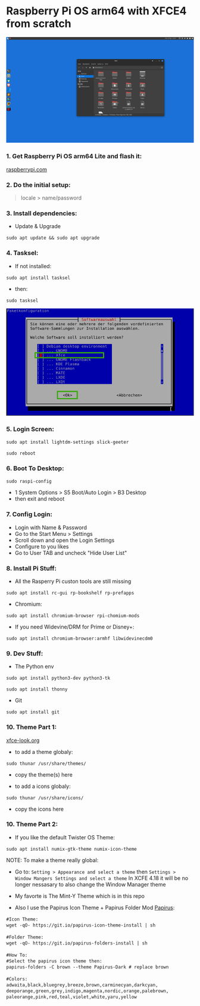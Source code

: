 # Raspberry Pi OS arm64 with XFCE4 from scratch
![](https://github.com/actionschnitzel/pi-os-64-xfce-fs/blob/main/images/main.png?raw=true)



### 1. Get Raspberry Pi OS arm64 Lite and flash it:    
[raspberrypi.com](https://www.raspberrypi.com/software/operating-systems/)
    
### 2. Do the initial setup:
> locale > name/password

### 3. Install dependencies:    
- Update & Upgrade    
``` 
sudo apt update && sudo apt upgrade
```
### 4. Tasksel:
- If not installed:
``` 
sudo apt install tasksel
```
- then:
``` 
sudo tasksel
```
![](https://github.com/actionschnitzel/pi-os-64-xfce-fs/blob/main/images/tasksel_xfce.png?raw=true)

### 5. Login Screen:
``` 
sudo apt install lightdm-settings slick-geeter
```
``` 
sudo reboot
```
### 6. Boot To Desktop:
``` 
sudo raspi-config
```
- 1 System Options > S5 Boot/Auto Login > B3 Desktop
- then exit and reboot    
    
### 7. Config Login:
- Login with Name & Password
- Go to the Start Menu > Settings 
- Scroll down and open the Login Settings
- Configure to you likes
- Go to User TAB and uncheck "Hide User List"

### 8. Install Pi Stuff:
- All the Rasperry Pi custon tools are still missing
``` 
sudo apt install rc-gui rp-bookshelf rp-prefapps
```
- Chromium:
``` 
sudo apt install chromium-browser rpi-chomium-mods
```
- If you need Widevine/DRM for Prime or Disney+:
``` 
sudo apt install chromium-browser:armhf libwidevinecdm0
```
### 9. Dev Stuff:
- The Python env
``` 
sudo apt install python3-dev python3-tk
```
``` 
sudo apt install thonny
```
- Git
``` 
sudo apt install git
```
### 10. Theme Part 1:
[xfce-look.org](https://www.xfce-look.org/browse/)
- to add a theme globaly:
``` 
sudo thunar /usr/share/themes/
```
- copy the theme(s) here    
    
- to add a icons globaly:
``` 
sudo thunar /usr/share/icons/
```
- copy the icons here

### 10. Theme Part 2:
- If you like the default Twister OS Theme:
``` 
sudo apt install numix-gtk-theme numix-icon-theme
```
NOTE: To make a theme really global:    
- Go to: `Setting > Appearance and select a theme` then `Settings > Window Mangers Settings and select a theme`
In XCFE 4.18 it will be no longer nessasary to also change the Window Manager theme
    
- My favorte is The Mint-Y Theme which is in this repo
- Also I use the Papirus Icon Theme + Papirus Folder Mod [Papirus](https://github.com/PapirusDevelopmentTeam/papirus-icon-theme):
``` 
#Icon Theme:
wget -qO- https://git.io/papirus-icon-theme-install | sh

#Folder Theme:
wget -qO- https://git.io/papirus-folders-install | sh

#How To:
#Select the papirus icon theme then:
papirus-folders -C brown --theme Papirus-Dark # replace brown

#Colors:
adwaita,black,bluegrey,breeze,brown,carminecyan,darkcyan,
deeporange,green,grey,indigo,magenta,nordic,orange,palebrown,
paleorange,pink,red,teal,violet,white,yaru,yellow
```
